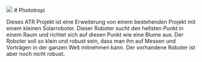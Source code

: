 <img src="https://www.openmintlabs.de/fileadmin/resources/images/Hochschule_Koblenz.png"/>
# Phototropi

Dieses ATR Projekt ist eine Erweiterung von einem bestehenden Projekt mit einem kleinen Solarroboter. Dieser Roboter sucht den hellsten Punkt in einem Raum und richtet sich auf diesen Punkt wie eine Blume aus. Der Roboter soll so klein und robust sein, dass man ihn auf Messen und Vorträgen in der ganzen Welt mitnehmen kann. Der vorhandene Roboter ist aber noch nicht robust.
